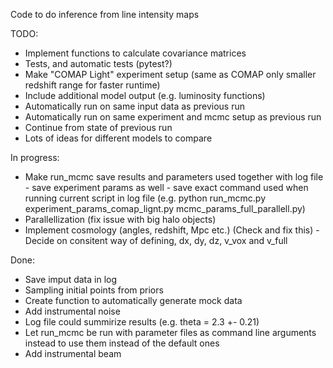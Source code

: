 Code to do inference from line intensity maps

TODO:
- Implement functions to calculate covariance matrices
- Tests, and automatic tests (pytest?)
- Make "COMAP Light" experiment setup (same as COMAP only smaller redshift range for faster runtime)
- Include additional model output (e.g. luminosity functions)
- Automatically run on same input data as previous run
- Automatically run on same experiment and mcmc setup as previous run
- Continue from state of previous run
- Lots of ideas for different models to compare

In progress: 
- Make run_mcmc save results and parameters used together with 
log file
      - save experiment params as well
      - save exact command used when running current script in log file (e.g. python run_mcmc.py experiment_params_comap_lignt.py mcmc_params_full_parallell.py)
- Parallellization (fix issue with big halo objects)
- Implement cosmology (angles, redshift, Mpc etc.) (Check and fix this)
      - Decide on consitent way of defining, dx, dy, dz, v_vox and v_full

Done:
- Save imput data in log
- Sampling initial points from priors
- Create function to automatically generate mock data
- Add instrumental noise
- Log file could summirize results (e.g. theta = 2.3 +- 0.21)
- Let run_mcmc be run with parameter files as command line arguments instead to use them instead of the default ones
- Add instrumental beam
